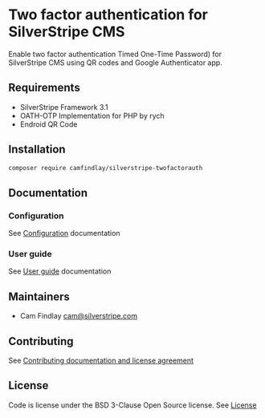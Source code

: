 # Two factor authentication for SilverStripe CMS

Enable two factor authentication Timed One-Time Password) for SilverStripe CMS using QR codes and Google Authenticator app.

## Requirements
- SilverStripe Framework 3.1
- OATH-OTP Implementation for PHP by rych
- Endroid QR Code

## Installation
```bash
composer require camfindlay/silverstripe-twofactorauth
```

## Documentation
### Configuration
See [Configuration](docs/en/configuration.md) documentation

### User guide
See [User guide](docs/en/userguide.md) documentation

## Maintainers
- Cam Findlay <cam@silverstripe.com>

## Contributing
See [Contributing documentation and license agreement](CONTRIBUTING.md)

## License
Code is license under the BSD 3-Clause Open Source license.
See [License](LICENSE.md)